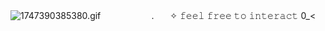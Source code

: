![1747390385380.gif](https://github.com/user-attachments/assets/27d7b924-42a6-47a4-bded-efd4754d4250)
ㅤㅤㅤㅤㅤㅤ.ㅤㅤ✧ 𝚏𝚎𝚎𝚕 𝚏𝚛𝚎𝚎 𝚝𝚘 𝚒𝚗𝚝𝚎𝚛𝚊𝚌𝚝 0_<